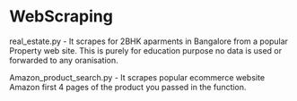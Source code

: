 # WebScraping

real_estate.py - It scrapes for 2BHK aparments in Bangalore from a popular Property web site. 
This is purely for education purpose no data is used or forwarded to any oranisation.

Amazon_product_search.py - It scrapes popular ecommerce website Amazon first 4 pages of the product you passed in the function.
